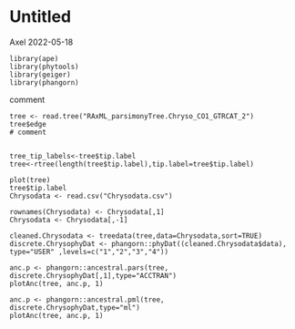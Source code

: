 Untitled
================
Axel
2022-05-18

    library(ape)
    library(phytools)
    library(geiger)
    library(phangorn)

comment

    tree <- read.tree("RAxML_parsimonyTree.Chryso_CO1_GTRCAT_2")
    tree$edge
    # comment 


    tree_tip_labels<-tree$tip.label
    tree<-rtree(length(tree$tip.label),tip.label=tree$tip.label)

    plot(tree)
    tree$tip.label
    Chrysodata <- read.csv("Chrysodata.csv")

    rownames(Chrysodata) <- Chrysodata[,1]
    Chrysodata <- Chrysodata[,-1]

    cleaned.Chrysodata <- treedata(tree,data=Chrysodata,sort=TRUE)
    discrete.ChrysophyDat <- phangorn::phyDat((cleaned.Chrysodata$data), type="USER" ,levels=c("1","2","3","4"))

    anc.p <- phangorn::ancestral.pars(tree, discrete.ChrysophyDat[,1],type="ACCTRAN")
    plotAnc(tree, anc.p, 1)

    anc.p <- phangorn::ancestral.pml(tree, discrete.ChrysophyDat,type="ml")
    plotAnc(tree, anc.p, 1)
